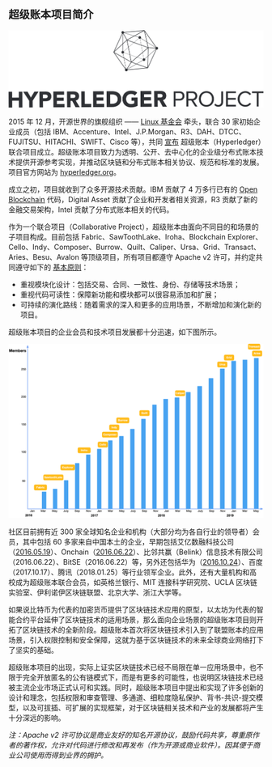 ## 超级账本项目简介

![超级账本项目](_images/hyperledger_logo.png)

2015 年 12 月，开源世界的旗舰组织 —— [Linux 基金会](http://www.linuxfoundation.org) 牵头，联合 30 家初始企业成员（包括 IBM、Accenture、Intel、J.P.Morgan、R3、DAH、DTCC、FUJITSU、HITACHI、SWIFT、Cisco 等），共同 [宣布](https://www.hyperledger.org/news/announcement/2016/02/hyperledger-project-announces-30-founding-members) 超级账本（Hyperledger）联合项目成立。超级账本项目致力为透明、公开、去中心化的企业级分布式账本技术提供开源参考实现，并推动区块链和分布式账本相关协议、规范和标准的发展。项目官方网站为 [hyperledger.org](https://www.hyperledger.org)。

成立之初，项目就收到了众多开源技术贡献。IBM 贡献了 4 万多行已有的 [Open Blockchain](https://github.com/openblockchain) 代码，Digital Asset 贡献了企业和开发者相关资源，R3 贡献了新的金融交易架构，Intel 贡献了分布式账本相关的代码。  

作为一个联合项目（Collaborative Project），超级账本由面向不同目的和场景的子项目构成。目前包括 Fabric、SawToothLake、Iroha、Blockchain Explorer、Cello、Indy、Composer、Burrow、Quilt、Caliper、Ursa、Grid、Transact、Aries、Besu、Avalon 等顶级项目，所有项目都遵守 Apache v2 许可，并约定共同遵守如下的 [基本原则](https://github.com/hyperledger/hyperledger)：

* 重视模块化设计：包括交易、合同、一致性、身份、存储等技术场景；
* 重视代码可读性：保障新功能和模块都可以很容易添加和扩展；
* 可持续的演化路线：随着需求的深入和更多的应用场景，不断增加和演化新的项目。

超级账本项目的企业会员和技术项目发展都十分迅速，如下图所示。

![Hyperledger 项目快速成长](_images/community_growth.png)

社区目前拥有近 300 家全球知名企业和机构（大部分均为各自行业的领导者）会员，其中包括 60 多家来自中国本土的企业，早期包括艾亿数融科技公司（[2016.05.19](https://www.hyperledger.org/news/announcement/2016/05/hyperledger-project-announces-addition-eight-new-members)）、Onchain（[2016.06.22](https://www.hyperledger.org/news/announcement/2016/06/hyperledger-projects-maintains-strong-momentum-new-members)）、比邻共赢（Belink）信息技术有限公司（2016.06.22）、BitSE（2016.06.22）等，另外还包括华为（[2016.10.24](https://www.hyperledger.org/announcements/2016/10/24/hyperledger-reaches-95-members-ahead-of-money2020)）、百度（2017.10.17）、腾讯（2018.01.25）等行业领军企业。此外，还有大量机构和高校成为超级账本联合会员，如英格兰银行、MIT 连接科学研究院、UCLA 区块链实验室、伊利诺伊区块链联盟、北京大学、浙江大学等。

如果说比特币为代表的加密货币提供了区块链技术应用的原型，以太坊为代表的智能合约平台延伸了区块链技术的适用场景，那么面向企业场景的超级账本项目则开拓了区块链技术的全新阶段。超级账本首次将区块链技术引入到了联盟账本的应用场景，引入权限控制和安全保障，这就为基于区块链技术的未来全球商业网络打下了坚实的基础。

超级账本项目的出现，实际上证实区块链技术已经不局限在单一应用场景中，也不限于完全开放匿名的公有链模式下，而是有更多的可能性，也说明区块链技术已经被主流企业市场正式认可和实践。同时，超级账本项目中提出和实现了许多创新的设计和理念，包括权限和审查管理、多通道、细粒度隐私保护、背书-共识-提交模型，以及可拔插、可扩展的实现框架，对于区块链相关技术和产业的发展都将产生十分深远的影响。

*注：Apache v2 许可协议是商业友好的知名开源协议，鼓励代码共享，尊重原作者的著作权，允许对代码进行修改和再发布（作为开源或商业软件）。因其便于商业公司使用而得到业界的拥护。*

